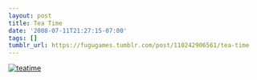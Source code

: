 ```yaml
---
layout: post
title: Tea Time
date: '2008-07-11T21:27:15-07:00'
tags: []
tumblr_url: https://fugugames.tumblr.com/post/110242906561/tea-time
---
```

[![](http://itshardtofondlepenguins.com/wp-content/uploads/2008/07/teatime.jpg "teatime")](http://itshardtofondlepenguins.com/wp-content/uploads/2008/07/teatime.jpg)
